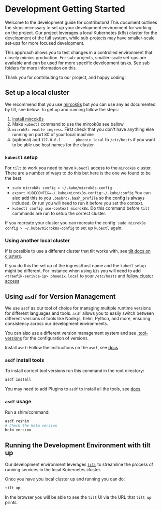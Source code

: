 # Development Getting Started

Welcome to the development guide for contributors! This document outlines the steps necessary to
set up your development environment for working on the project. Our project leverages a local
Kubernetes (k8s) cluster for the development of the full system, while sub-projects may have
smaller-scale set-ups for more focused development.

This approach allows you to test changes in a controlled environment that closely mimics
production. For sub-projects, smaller-scale set-ups are available and can be used for more specific
development tasks. See sub folders for more information on this.

Thank you for contributing to our project, and happy coding!

## Set up a local cluster

We recommend that you use [mircok8s](https://microk8s.io/) but you can use any as documented by
tilt, see below. To get up and running follow the steps:

1. [Install mircok8s](https://microk8s.io/docs/install-alternatives)
2. Make `kubectl` command to use the mircok8s see bellow
3. `microk8s enable ingress`. First check that you don't have anything else running on port 80 of
  your local machine
4. (optional) add `127.0.0.1       phoenix.local` to `/etc/hosts` if you want to be able use host
   names for the cluster

### `kubectl` setup

For `tilt` to work you need to have `kubectl` access to the `mircok8s` cluster. There are a number
of ways to do this but here is the one we found to be the best:

* `sudo microk8s config > ~/.kube/microk8s-config`
* `export KUBECONFIG=~/.kube/microk8s-config:~/.kube/config` You can also add this to you
  `.bashrc/.bash_profile`
  so the config is always included. Or run you will need to run it before you set the context.
* `kubectl config use-context microk8s`. Do this command before `tilt` commands are run to setup
  the correct cluster.

If you recreate your cluster you can recreate the config: `sudo microk8s config >
~/.kube/microk8s-config` to set up `kubectl` again.

### Using another local cluster

If is possible to use a different cluster
that tilt works with, see [tilt docs on clusters](https://docs.tilt.dev/choosing_clusters).

If you do this the set up of the ingress/host name and the `kubctl` setup might be different. For
instance when using `k3s` you will need to add `<traefik-serivce-ip> phoenix.local` to your
`/etc/hosts` and [follow cluster access](https://docs.k3s.io/cluster-access)

## Using `asdf` for Version Management

We use `asdf` as our tool of choice for managing multiple runtime versions for different languages
and tools. `asdf` allows you to easily switch between different versions of tools like Node.js,
helm, Python, and more, ensuring consistency across our development environments.

You can also use a different version management system and see
[.tool-versions](./../.tool-versions) for the configuration of versions.

Install `asdf`: Follow the instructions on the `asdf`, see
[docs](https://asdf-vm.com/guide/getting-started.html)

### `asdf` install tools

To install correct tool versions run this command in the root directory:

```bash
asdf install
```

You may need to add Plugins to `asdf` to install all the tools, see
[docs](https://asdf-vm.com/manage/plugins.html)

### `asdf` usage

Run a shim/command:

```bash
asdf reshim
# Check the helm version
helm version
```

## Running the Development Environment with tilt up

Our development environment leverages [`tilt`](https://tilt.dev/) to streamline the process of
running services in the local Kubernetes cluster.

Once you have you local cluster up and running you can do:

```bash
tilt up
```

In the browser you will be able to see the `tilt` UI via the URL that `tilt up` prints.
